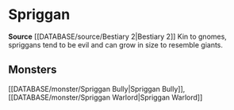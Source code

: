 ﻿---
id: '309'
name: Spriggan
rarity: Common
rus_type_level: null
source: '[[DATABASE/source/Bestiary 2|Bestiary 2]]'
trait:
- Spriggan
type: Trait

---
# Spriggan

**Source** [[DATABASE/source/Bestiary 2|Bestiary 2]] 
Kin to gnomes, spriggans tend to be evil and can grow in size to resemble giants.

## Monsters

[[DATABASE/monster/Spriggan Bully|Spriggan Bully]], [[DATABASE/monster/Spriggan Warlord|Spriggan Warlord]]